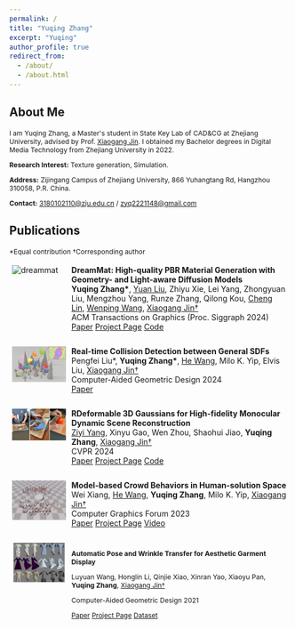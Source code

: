 ```yaml
---
permalink: /
title: "Yuqing Zhang"
excerpt: "Yuqing"
author_profile: true
redirect_from: 
  - /about/
  - /about.html
---
```


## About Me

I am Yuqing Zhang, a Master's student in State Key Lab of CAD&CG at Zhejiang University, advised by Prof. [Xiaogang Jin](http://www.cad.zju.edu.cn/home/jin). I obtained my Bachelor degrees in Digital Media Technology from Zhejiang University in 2022.

**Research Interest:** Texture generation, Simulation.

**Address:** Zijingang Campus of Zhejiang University, 866 Yuhangtang Rd, Hangzhou 310058, P.R. China.

**Contact:** [3180102110@zju.edu.cn](mailto:3180102110@zju.edu.cn) / [zyq2221148@gmail.com](mailto:zyq2221148@gmail.com)

## Publications
*Equal contribution †Corresponding author

<style>
  p {
    font-size: 12px;
  }
</style>

<p>

<div style="display: flex;">
  <div style="flex: 20%; padding: 5px;">
  <img src="../images/dreammat.jpg" width="100%" alt="dreammat">
</div>

<div style="flex: 80%; padding: 5px;">
  <b>DreamMat: High-quality PBR Material Generation with Geometry- and Light-aware Diffusion Models</b> <br>
  <b>Yuqing Zhang*</b>, <a href="https://liuyuan-pal.github.io/">Yuan Liu</a>, Zhiyu Xie, Lei Yang, Zhongyuan Liu, Mengzhou Yang, Runze Zhang, Qilong Kou, <a href="https://clinplayer.github.io/">Cheng Lin</a>, <a href="https://engineering.tamu.edu/cse/profiles/Wang-Wenping.html">Wenping Wang</a>, <a href="http://www.cad.zju.edu.cn/home/jin/">Xiaogang Jin†</a> <br>
  ACM Transactions on Graphics (Proc. Siggraph 2024) <br>
  <a href="https://zzzyuqing.github.io/dreammat.github.io/">Paper</a> <a href="https://zzzyuqing.github.io/dreammat.github.io/">Project Page</a> <a href="https://zzzyuqing.github.io/dreammat.github.io/">Code</a> <br>
  </div>
</div>

<br>

<div style="display: flex;">
  <div style="flex: 20%; padding: 5px;">
  <img src="../images/sdf.jpg" width="100%" alt="sdf">
</div>
<div style="flex: 80%; padding: 5px;">
  <b>Real-time Collision Detection between General SDFs</b> <br>
  Pengfei Liu*, <b>Yuqing Zhang*</b>, <a href="https://drhewang.com/">He Wang</a>, Milo K. Yip, Elvis Liu, <a href="http://www.cad.zju.edu.cn/home/jin/">Xiaogang Jin†</a> <br>
  Computer-Aided Geometric Design 2024 <br>
  <a href="http://www.cad.zju.edu.cn/home/jin/papers/Real_Time_CD_between_SDFs.pdf">Paper</a> <br>
  </div>
</div>

<br>
<div style="display: flex;">
  <div style="flex: 20%; padding: 5px;">
  <img src="../images/guassian.jpg" width="100%" alt="guassian">
</div>
<div style="flex: 80%; padding: 5px;">
  <b>RDeformable 3D Gaussians for High-fidelity Monocular Dynamic Scene Reconstruction</b> <br>
  <a href="https://github.com/ingra14m">Ziyi Yang</a>, Xinyu Gao, Wen Zhou, Shaohui Jiao,  <b>Yuqing Zhang</b>, <a href="http://www.cad.zju.edu.cn/home/jin/">Xiaogang Jin†</a> <br>
  CVPR 2024 <br>
  <a href="https://arxiv.org/abs/2309.13101">Paper</a> <a href="https://ingra14m.github.io/Deformable-Gaussians/">Project Page</a> <a href="https://github.com/ingra14m/Deformable-3D-Gaussians">Code</a> <br>
  </div>
</div>

<br>

<div style="display: flex;">
  <div style="flex: 20%; padding: 5px;">
  <img src="../images/crowd.jpg" width="100%" alt="图片描述">
</div>
<div style="flex: 80%; padding: 5px;">
<b>Model-based Crowd Behaviors in Human-solution Space</b> <br>
Wei Xiang, <a href="https://drhewang.com/">He Wang</a>, <b>Yuqing Zhang</b>, Milo K. Yip, <a href="http://www.cad.zju.edu.cn/home/jin/">Xiaogang Jin†</a> <br>
  Computer Graphics Forum 2023 <br>
  <a href="https://diglib.eg.org:8443/server/api/core/bitstreams/37b310ac-b9d0-42c7-8505-d281e3d8fc51/content">Paper</a> <a href="http://www.cad.zju.edu.cn/home/jin/cgf2023/cgf2023.htm">Project Page</a> <a href="http://www.cad.zju.edu.cn/home/jin/cgf2023/demo.mp4">Video</a> 
  </div>
</div>

<br>


<div style="display: flex;">
  <div style="flex: 20%; padding: 5px;">

  <img src="../images/WrinkleTransfer_Icon.jpg" width="100%" alt="图片描述">

  </div>
  <div style="flex: 80%; padding: 5px;">

<b>Automatic Pose and Wrinkle Transfer for Aesthetic Garment Display</b> <br>

Luyuan Wang, Honglin Li, Qinjie Xiao, Xinran Yao, Xiaoyu Pan, <b>Yuqing Zhang</b>, <a href="http://www.cad.zju.edu.cn/home/jin/">Xiaogang Jin†</a> <br>

  Computer-Aided Geometric Design 2021 <br>

  <a href="http://www.cad.zju.edu.cn/home/jin/cagd2021/paper.pdf">Paper</a> <a href="http://www.cad.zju.edu.cn/home/jin/cagd2021/cagd2021.htm">Project Page</a> <a href="https://github.com/Dancingmader/3D-High-quality-Garment-Dataset">Dataset</a> 

  </div>
</div>


</p>